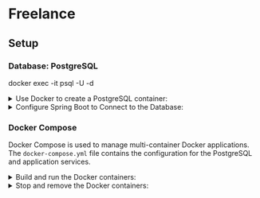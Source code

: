 # Freelance

## Setup

### Database: PostgreSQL

docker exec -it <container-name> psql -U <username> -d <database-name>

<details>
   <summary>Use Docker to create a PostgreSQL container:</summary>

   ```bash
   docker run --name <container-name> -p 5432:5432 -e POSTGRES_PASSWORD=<password> -e POSTGRES_DB=<database-name> -e POSTGRES_USER=<username> -d postgres
   ```
Make sure to replace `<container-name>`, `<password>`, `<database-name>`, and `<username>` with your desired values.
- For testing purposes, you can use this command:
  ```bash
  docker run --name Freelance -p 5432:5432 -e POSTGRES_PASSWORD=root -e POSTGRES_DB=freelance -e POSTGRES_USER=postgres -d postgres
  ```
</details>

<details>
   <summary>Configure Spring Boot to Connect to the Database:</summary>

Create a `src/main/resources/env.properties` file with the following content:
   ```properties
   POSTGRES_USER=<username>
   POSTGRES_PASSWORD=<password>
   POSTGRES_DB=<database-name>
   ```
Replace `<username>`, `<password>`, and `<database-name>` with the values you used when creating the PostgreSQL container.
</details>

### Docker Compose

Docker Compose is used to manage multi-container Docker applications. The `docker-compose.yml` file contains the configuration for the PostgreSQL and application services.

<details>
   <summary>Build and run the Docker containers:</summary>

   ```bash
   docker-compose up --build
   ```
This command will build the Docker images and start the containers.

</details>

<details>
   <summary>Stop and remove the Docker containers:</summary>

   ```bash
   docker-compose down
   ```
This command will stop and remove the Docker containers.

   <summary>Note:</summary>

The `src/main/resources/env.properties` file contains environment variables for database configuration. Make sure to update this file with your desired values.
</details>
